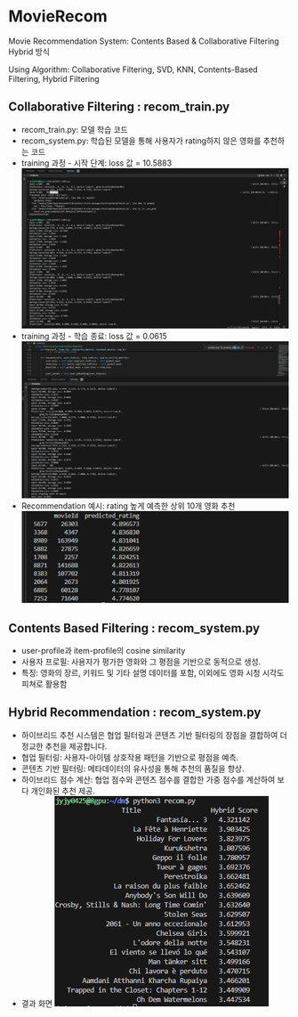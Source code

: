 # MovieRecom

Movie Recommendation System: Contents Based &amp; Collaborative Filtering Hybrid 방식

Using Algorithm: Collaborative Filtering, SVD, KNN, Contents-Based Filtering, Hybrid Filtering

## Collaborative Filtering : recom_train.py

- recom_train.py: 모델 학습 코드
- recom_system.py: 학습된 모델을 통해 사용자가 rating하지 않은 영화를 추천하는 코드
- training 과정 - 시작 단계: loss 값 = 10.5883
  ![training 과정 - 시작 단계: loss 값 = 10.5883](./images/training2.png)
- training 과정 - 학습 종료: loss 값 = 0.0615
  ![training 과정 - 학습 종료: loss 값 = 0.0615](./images/training1.png)
- Recommendation 예시: rating 높게 예측한 상위 10개 영화 추천
  ![Recommendation 예시: rating 높게 예측한 상위 10개 영화 추천](./images/recom.png)

## Contents Based Filtering : recom_system.py

- user-profile과 item-profile의 cosine similarity
- 사용자 프로필: 사용자가 평가한 영화와 그 평점을 기반으로 동적으로 생성.
- 특징: 영화의 장르, 키워드 및 기타 설명 데이터를 포함, 이외에도 영화 시청 시각도 피쳐로 활용함

## Hybrid Recommendation : recom_system.py

- 하이브리드 추천 시스템은 협업 필터링과 콘텐츠 기반 필터링의 장점을 결합하여 더 정교한 추천을 제공합니다.
- 협업 필터링: 사용자-아이템 상호작용 패턴을 기반으로 평점을 예측.
- 콘텐츠 기반 필터링: 메타데이터의 유사성을 통해 추천의 품질을 향상.
- 하이브리드 점수 계산: 협업 점수와 콘텐츠 점수를 결합한 가중 점수를 계산하여 보다 개인화된 추천 제공.
- 결과 화면
  ![결과 화면](./images/recommand_result.png)
